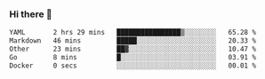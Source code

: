### Hi there 👋

<!--
**urzz/urzz** is a ✨ _special_ ✨ repository because its `README.md` (this file) appears on your GitHub profile.

Here are some ideas to get you started:

- 🔭 I’m currently working on ...
- 🌱 I’m currently learning ...
- 👯 I’m looking to collaborate on ...
- 🤔 I’m looking for help with ...
- 💬 Ask me about ...
- 📫 How to reach me: ...
- 😄 Pronouns: ...
- ⚡ Fun fact: ...
-->

<!--START_SECTION:waka-->

```txt
YAML       2 hrs 29 mins   ████████████████▒░░░░░░░░   65.28 %
Markdown   46 mins         █████░░░░░░░░░░░░░░░░░░░░   20.33 %
Other      23 mins         ██▓░░░░░░░░░░░░░░░░░░░░░░   10.47 %
Go         8 mins          █░░░░░░░░░░░░░░░░░░░░░░░░   03.91 %
Docker     0 secs          ░░░░░░░░░░░░░░░░░░░░░░░░░   00.01 %
```

<!--END_SECTION:waka-->
